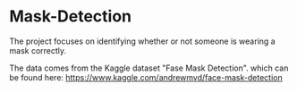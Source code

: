 # Mask-Detection
The project focuses on identifying whether or not someone is wearing a mask correctly.

The data comes from the Kaggle dataset "Fase Mask Detection". which can be found here: https://www.kaggle.com/andrewmvd/face-mask-detection
